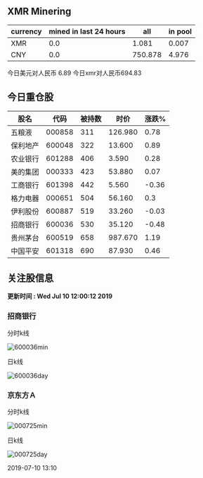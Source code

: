 ## XMR Minering

|currency|mined in last 24 hours|all|in pool|
|---|---|---|---|
|XMR|0.0|1.081|0.007|
|CNY|0.0|750.878|4.976|

今日美元对人民币 6.89	今日xmr对人民币694.83


## 今日重仓股 

|股名|代码|被持数|时价|涨跌%|
|---|---|---|---|---|
|五粮液|000858|311|126.980|0.78|
|保利地产|600048|322|13.600|0.89|
|农业银行|601288|406|3.590|0.28|
|美的集团|000333|423|53.880|0.07|
|工商银行|601398|442|5.560|-0.36|
|格力电器|000651|504|56.160|0.3|
|伊利股份|600887|519|33.260|-0.03|
|招商银行|600036|530|35.120|-0.48|
|贵州茅台|600519|658|987.670|1.19|
|中国平安|601318|690|87.930|0.46|

## 关注股信息
**更新时间 : Wed Jul 10 12:00:12 2019**
### 招商银行 
分时k线

![600036min](http://image.sinajs.cn/newchart/min/n/sh600036.gif)

日k线

![600036day](http://image.sinajs.cn/newchart/daily/n/sh600036.gif)

### 京东方Ａ 
分时k线

![000725min](http://image.sinajs.cn/newchart/min/n/sz000725.gif)

日k线

![000725day](http://image.sinajs.cn/newchart/daily/n/sz000725.gif)

2019-07-10 13:10